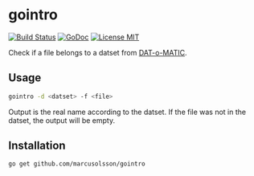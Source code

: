# gointro

[![Build Status](https://travis-ci.org/marcusolsson/gointro.svg?branch=master)](https://travis-ci.org/marcusolsson/gointro)
[![GoDoc](https://img.shields.io/badge/godoc-reference-blue.svg?style=flat)](https://godoc.org/github.com/marcusolsson/gointro)
[![License MIT](https://img.shields.io/badge/license-MIT-lightgrey.svg?style=flat)](LICENSE)

Check if a file belongs to a datset from [DAT-o-MATIC](http://datomatic.no-intro.org).

## Usage

```bash
gointro -d <datset> -f <file>
```

Output is the real name according to the datset. If the file was not in the datset, the output will be empty.

## Installation

```bash
go get github.com/marcusolsson/gointro
```
